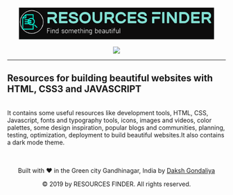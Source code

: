  <p align="center"><img src="images/logo_18.PNG" align="center" width="450"><p>

<!--<p align="center">
 [![PRs Welcome](https://img.shields.io/badge/PRs-welcome-brightgreen.svg?style=flat-square)](http://makeapullrequest.com) [![contributions welcome](https://img.shields.io/badge/contributions-welcome-brightgreen.svg?style=flat)](https://github.com/dwyl/esta/issues) [![HitCount](http://hits.dwyl.io/DakshGondaliya/Resources-Finder.svg)](http://hits.dwyl.io/DakshGondaliya/Resources-Finder)
</p>-->
<p align="center">
 <a href="/LICENSE">
    <img src="https://img.shields.io/github/license/DakshGondaliya/Resources-Finder.svg?style=for-the-badge" align="center">
</a>
</p>
<hr>
 
## Resources for building beautiful websites with HTML, CSS3 and JAVASCRIPT
<br>
It contains some useful resources like development tools, HTML, CSS, Javascript, fonts and typography tools, icons, images and videos, color palettes, some design inspiration, popular blogs and communities, planning, testing, optimization, deployment to build beautiful websites.It also contains a dark mode theme.
<br>
<br>
<br>
<p align="center"> Built with ❤ in the Green city Gandhinagar, India by
 <a href="https://github.com/DakshGondaliya">Daksh Gondaliya</a>
</p>
<p align="center">
© 2019 by RESOURCES FINDER. All rights reserved.
</p>

